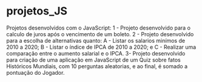 # projetos_JS
Projetos desenvolvidos com o JavaScript:
1 - Projeto desenvolvido para o calculo de juros após o vencimento de um boleto.
2 - Projeto desenvolvido para a escolha de alternativas quanto: A - Listar os salarios minímos de 2010 a 2020; B - Listar o índice de IPCA de 2010 a 2020; e C - Realizar uma comparação entre o aumento salarial e o IPCA.
3- Projeto desenvolvido para criação de uma aplicação em JavaScript de um Quiz sobre fatos Históricos Mundiais, com 10 perguntas aleatorias, e ao final, é somado a pontuação do Jogador.

